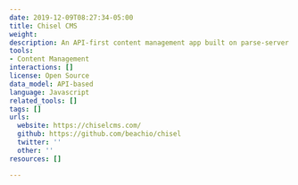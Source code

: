 ```yaml
---
date: 2019-12-09T08:27:34-05:00
title: Chisel CMS
weight: 
description: An API-first content management app built on parse-server with Reactjs
tools:
- Content Management
interactions: []
license: Open Source
data_model: API-based
language: Javascript
related_tools: []
tags: []
urls:
  website: https://chiselcms.com/
  github: https://github.com/beachio/chisel
  twitter: ''
  other: ''
resources: []

---
```

